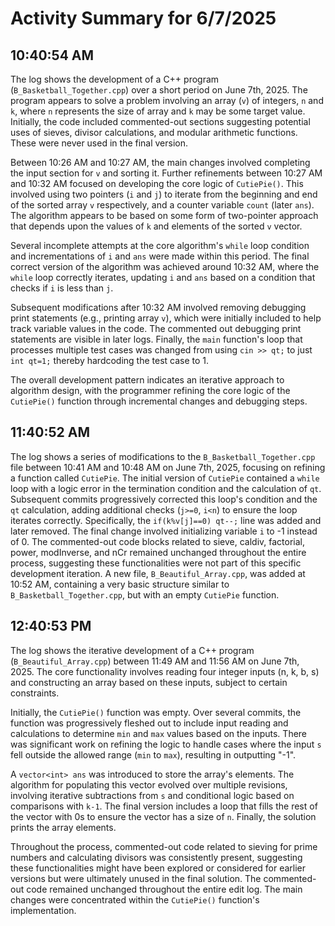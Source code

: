 # Activity Summary for 6/7/2025

## 10:40:54 AM
The log shows the development of a C++ program (`B_Basketball_Together.cpp`) over a short period on June 7th, 2025.  The program appears to solve a problem involving an array (`v`) of integers,  `n` and `k`, where `n` represents the size of array and `k` may be some target value.  Initially, the code included commented-out sections suggesting potential uses of sieves, divisor calculations, and modular arithmetic functions.  These were never used in the final version.

Between 10:26 AM and 10:27 AM, the main changes involved completing the input section for `v` and sorting it.  Further refinements between 10:27 AM and 10:32 AM focused on developing the core logic of `CutiePie()`. This involved using two pointers (`i` and `j`) to iterate from the beginning and end of the sorted array `v` respectively, and a counter variable `count` (later `ans`). The algorithm appears to be based on some form of two-pointer approach that depends upon the values of `k` and elements of the sorted `v` vector.

Several incomplete attempts at the core algorithm's `while` loop condition and  incrementations of `i` and `ans` were made within this period. The final correct version of the algorithm was achieved around 10:32 AM, where the `while` loop correctly iterates, updating `i` and `ans` based on a condition that checks if `i` is less than `j`.

Subsequent modifications after 10:32 AM involved removing debugging print statements (e.g., printing array `v`), which were initially included to help track variable values in the code. The commented out debugging print statements are visible in later logs. Finally, the `main` function's loop that processes multiple test cases was changed from using `cin >> qt;` to just `int qt=1;` thereby hardcoding the test case to 1.

The overall development pattern indicates an iterative approach to algorithm design, with the programmer refining the core logic of the `CutiePie()` function through incremental changes and debugging steps.


## 11:40:52 AM
The log shows a series of modifications to the `B_Basketball_Together.cpp` file between 10:41 AM and 10:48 AM on June 7th, 2025, focusing on refining a function called `CutiePie`.  The initial version of `CutiePie` contained a `while` loop with a logic error in the termination condition and the calculation of `qt`. Subsequent commits progressively corrected this loop's condition and  the `qt` calculation, adding additional checks (`j>=0`, `i<n`) to ensure the loop iterates correctly.  Specifically, the `if(k%v[j]==0) qt--;` line was added and later removed. The final change involved initializing variable `i` to -1 instead of 0.  The commented-out code blocks related to sieve, caldiv, factorial, power, modInverse, and nCr remained unchanged throughout the entire process, suggesting these functionalities were not part of this specific development iteration.  A new file, `B_Beautiful_Array.cpp`, was added at 10:52 AM, containing a very basic structure similar to  `B_Basketball_Together.cpp`, but with an empty `CutiePie` function.


## 12:40:53 PM
The log shows the iterative development of a C++ program (`B_Beautiful_Array.cpp`) between 11:49 AM and 11:56 AM on June 7th, 2025.  The core functionality involves reading four integer inputs (n, k, b, s) and constructing an array based on these inputs, subject to certain constraints.

Initially, the `CutiePie()` function was empty.  Over several commits, the function was progressively fleshed out to include input reading and calculations to determine `min` and `max` values based on the inputs.  There was significant work on refining the logic to handle cases where the input `s` fell outside the allowed range (`min` to `max`), resulting in outputting "-1".

A `vector<int> ans` was introduced to store the array's elements.  The algorithm for populating this vector evolved over multiple revisions, involving iterative subtractions from `s` and conditional logic based on comparisons with `k-1`.  The final version includes a loop that fills the rest of the vector with 0s to ensure the vector has a size of `n`.  Finally, the solution prints the array elements.

Throughout the process, commented-out code related to sieving for prime numbers and calculating divisors was consistently present, suggesting these functionalities might have been explored or considered for earlier versions but were ultimately unused in the final solution.  The commented-out code remained unchanged throughout the entire edit log.  The main changes were concentrated within the `CutiePie()` function's implementation.
